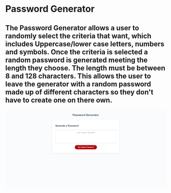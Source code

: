 # Password Generator

## The Password Generator allows a user to randomly select the criteria that want, which includes Uppercase/lower case letters, numbers and symbols. Once the criteria is selected a random password is generated meeting the length they choose. The length must be between 8 and 128 characters. This allows the user to leave the generator with a random password made up of different characters so they don't have to create one on there own.

![alt text](challenge3.png)

